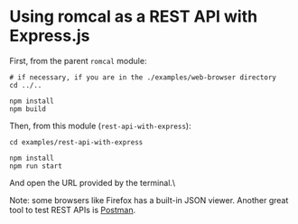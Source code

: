 # Using romcal as a REST API with Express.js

First, from the parent `romcal` module:

```shell
# if necessary, if you are in the ./examples/web-browser directory
cd ../..

npm install
npm build
```

Then, from this module (`rest-api-with-express`):
```shell
cd examples/rest-api-with-express

npm install
npm run start
```

And open the URL provided by the terminal.\

Note: some browsers like Firefox has a built-in JSON viewer.
Another great tool to test REST APIs is [Postman](https://www.postman.com/).
